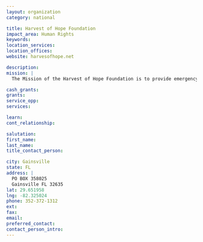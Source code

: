 ```yaml
---
layout: organization
category: national

title: Harvest of Hope Foundation
impact_area: Human Rights
keywords: 
location_services: 
location_offices: 
website: harvesofhope.net

description: 
mission: |
  The Mission of the Harvest of Hope Foundation is to provide emergency financial assistance and help coordinate critical social services that are not readily available to migrant farm workers and seasonal agricultural workers at the Federal, State and County levels. We also supply educational financial assistance & scholarships to hardworking migrant students who have excelled in scholastic achievements as well as issue grants to migrant service oriented agencies. We strive to educate today's society through social awareness about the life struggles and difficult plight of migrant agricultural and seasonal farm workers.

cash_grants: 
grants: 
service_opp: 
services: 

learn: 
cont_relationship: 

salutation: 
first_name: 
last_name: 
title_contact_person: 

city: Gainsville
state: FL
address: |
  PO BOX 358025  
  Gainsville FL 32635
lat: 29.651958
lng: -82.325024
phone: 352-372-1312
ext: 
fax: 
email: 
preferred_contact: 
contact_person_intro: 
---
```

